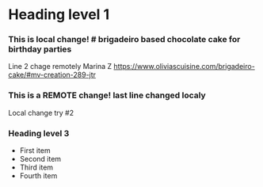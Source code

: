 # Heading level 1
### This is local change! # brigadeiro based chocolate cake for birthday parties
Line 2 chage remotely Marina Z
https://www.oliviascuisine.com/brigadeiro-cake/#mv-creation-289-jtr
### This is a REMOTE change! last line changed localy
Local change try #2
### Heading level 3
- First item
- Second item
- Third item
- Fourth item